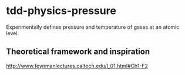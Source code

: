 tdd-physics-pressure
====================

Experimentally defines pressure and temperature of gases at an atomic level.

Theoretical framework and inspiration
-------------------------------------
http://www.feynmanlectures.caltech.edu/I_01.html#Ch1-F2

